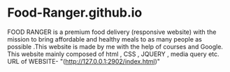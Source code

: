 # Food-Ranger.github.io
FOOD  RANGER  is a premium food delivery (responsive website) with the mission to bring affordable and healthy meals to as many people as possible .This website is made by me with the help of courses and Google. This website mainly composed of html , CSS , JQUERY , media query etc. URL of WEBSITE- "(http://127.0.0.1:2902/index.html)"

